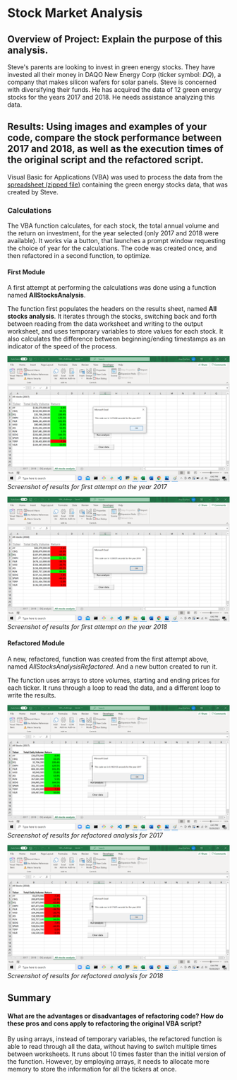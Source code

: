 # Stock Market Analysis


## Overview of Project: Explain the purpose of this analysis.
Steve's parents are looking to invest in green energy stocks. They have invested all their money in DAQO New Energy Corp (ticker symbol: *DQ*), a company that makes silicon wafers for solar panels. Steve is concerned with diversifying their funds. He has acquired the data of 12 green energy stocks for the years 2017 and 2018. He needs assistance analyzing this data.

## Results: Using images and examples of your code, compare the stock performance between 2017 and 2018, as well as the execution times of the original script and the refactored script.

Visual Basic for Applications (VBA) was used to process the data from the [spreadsheet (zipped file)](VBA_challenge.zip) containing the green energy stocks data, that was created by Steve.

### Calculations
The VBA function calculates, for each stock, the total annual volume and the return on investment, for the year selected (only 2017 and 2018 were available). It works via a button, that launches a prompt window requesting the choice of year for the calculations. The code was created once, and then refactored in a second function, to optimize.

#### First Module
A first attempt at performing the calculations was done using a function named **AllStocksAnalysis**.

The function first populates the headers on the results sheet, named **All stocks analysis**. It iterates through the stocks, switching back and forth between reading from the data worksheet and writing to the output worksheet, and uses temporary variables to store values for each stock. It also calculates the difference between beginning/ending timestamps as an indicator of the speed of the process.

![screenshot of results for year 2017](resources/2017_analysis_before.png)
*Screenshot of results for first attempt on the year 2017*

![screenshot of results for year 2018](resources/2018_analysis_before.png)
*Screenshot of results for first attempt on the year 2018*

#### Refactored Module
A new, refactored, function was created from the first attempt above, named *AllStocksAnalysisRefactored*. And a new button created to run it.

The function uses arrays to store volumes, starting and ending prices for each ticker. It runs through a loop to read the data, and a different loop to write the results. 

![screenshot of refactored analysis for 2017](resources/VBA_CHallenge_2017.png)
*Screenshot of results for refactored analysis for 2017*

![screenshot of refactored analysis for 2018](resources/VBA_CHallenge_2018.png)
*Screenshot of results for refactored analysis for 2018*


## Summary

#### What are the advantages or disadvantages of refactoring code? How do these pros and cons apply to refactoring the original VBA script?
By using arrays, instead of temporary variables, the refactored function is able to read through all the data, without having to switch multiple times between worksheets. It runs about 10 times faster than the initial version of the function. However, by employing arrays, it needs to allocate more memory to store the information for all the tickers at once.






